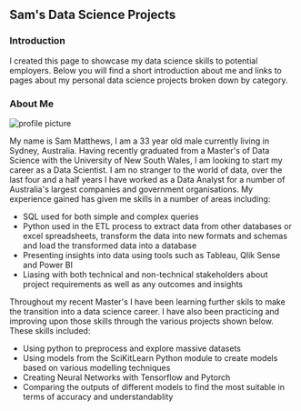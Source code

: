 ## Sam's Data Science Projects

### Introduction

I created this page to showcase my data science skills to potential employers. Below you will find a short introduction about me and links to pages about my personal data science projects broken down by category.

### About Me
![profile picture](https://user-images.githubusercontent.com/18587666/134286830-0491280b-4e79-45ed-9340-942bf1308e40.jpg)

My name is Sam Matthews, I am a 33 year old male currently living in Sydney, Australia. Having recently graduated from a Master's of Data Science with the University of New South Wales, I am looking to start my career as a Data Scientist. I am no stranger to the world of data, over the last four and a half years I have worked as a Data Analyst for a number of Australia's largest companies and government organisations. My experience gained has given me skills in a number of areas including:
- SQL used for both simple and complex queries
- Python used in the ETL process to extract data from other databases or excel spreadsheets, transform the data into new formats and schemas and load the transformed data into a database
- Presenting insights into data using tools such as Tableau, Qlik Sense and Power BI
- Liasing with both technical and non-technical stakeholders about project requirements as well as any outcomes and insights

Throughout my recent Master's I have been learning further skils to make the transition into a data science career. I have also been practicing and improving upon those skills through the various projects shown below. These skills included:
- Using python to preprocess and explore massive datasets
- Using models from the SciKitLearn Python module to create models based on various modelling techniques
- Creating Neural Networks with Tensorflow and Pytorch
- Comparing the outputs of different models to find the most suitable in terms of accuracy and understandablity

